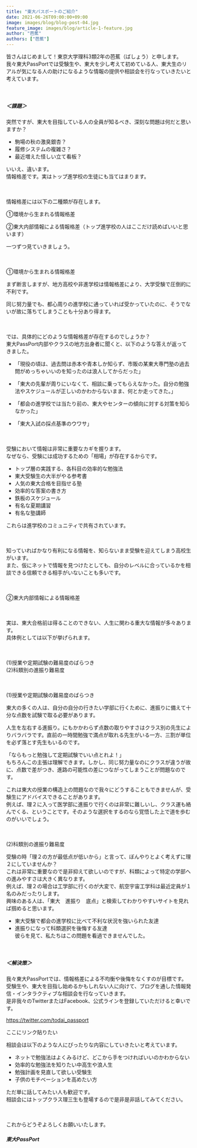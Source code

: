 ```yaml
---
title: "東大パスポートのご紹介"
date: 2021-06-26T09:00:00+09:00
image: images/blog/blog-post-04.jpg
feature_image: images/blog/article-1-feature.jpg
author: "芭蕉"
authors: ["芭蕉"]
---
```

皆さんはじめまして！東京大学理科3類2年の芭蕉（ばしょう）と申します。  
我々東大PassPortでは受験生や、東大を少し考えて初めている人、東大生のリアルが気になる人の助けになるような情報の提供や相談会を行なっていきたいと考えています。  

　  

##### ＜課題＞
突然ですが、東大を目指している人の全員が知るべき、深刻な問題は何だと思いますか？

- 駒場の秋の激臭銀杏？
- 履修システムの複雑さ？
- 最近増えた怪しい立て看板？

いいえ、違います。  
情報格差です。実はトップ進学校の生徒にも当てはまります。

　  

情報格差には以下の二種類が存在します。  


①環境から生まれる情報格差  

②東大内部情報による情報格差（トップ進学校の人はここだけ読めばいいと思います）  


一つずつ見ていきましょう。  

　  

①環境から生まれる情報格差  

まず断言しますが、地方高校や非進学校は情報格差により、大学受験で圧倒的に不利です。  

同じ努力量でも、都心周りの進学校に通っていれば受かっていたのに、そうでないが故に落ちてしまうことも十分あり得ます。  

　  

では、具体的にどのような情報格差が存在するのでしょうか？  
東大PassPort内部やクラスの地方出身者に聞くと、以下のような答えが返ってきました。  

- 「現役の頃は、過去問は赤本や青本しか知らず、市販の某東大専門塾の過去問がめっちゃいいのを知ったのは浪人してからだった」  

- 「東大の先輩が周りにいなくて、相談に乗ってもらえなかった。自分の勉強法やスケジュールが正しいのかわからないまま、何とか走ってきた。」  

- 「都会の進学校では当たり前の、東大やセンターの傾向に対する対策を知らなかった」  

- 「東大入試の採点基準のウワサ」  

　  

受験において情報は非常に重要なカギを握ります。  
なぜなら、受験には成功するための「相場」が存在するからです。  

- トップ層の実践する、各科目の効率的な勉強法
- 東大受験生の大半がやる参考書
- 人気の東大合格を目指せる塾
- 効率的な答案の書き方
- 鉄板のスケジュール
- 有名な夏期講習
- 有名な塾講師

これらは進学校のコミュニティで共有されています。  

　  

知っていればかなり有利になる情報を、知らないまま受験を迎えてしまう高校生がいます。  
また、仮にネットで情報を見つけたとしても、自分のレベルに合っているかを相談できる信頼できる相手がいないことも多いです。  

　  

②東大内部情報による情報格差  

　  

実は、東大合格前は得ることのできない、人生に関わる重大な情報が多々あります。  
具体例としては以下が挙げられます。  

　  

(1)授業や定期試験の難易度のばらつき  
(2)科類別の進振り難易度  

　  

(1)授業や定期試験の難易度のばらつき  

東大の多くの人は、自分の自分の行きたい学部に行くために、進振りに備えて十分な点数を試験で取る必要があります。  

人生を左右する進振り。にもかかわらず点数の取りやすさはクラス別の先生によりバラバラです。直前の一時間勉強で満点が取れる先生がいる一方、三割が単位を必ず落とす先生もいるのです。  

「ならもっと勉強して定期試験でいい点とれよ！」  
もちろんこの主張は理解できます。しかし、同じ努力量なのにクラスが違うが故に、点数で差がつき、進路の可能性の差につながってしまうことが問題なのです。  

これは東大の授業の構造上の問題なので我々にどうすることもできませんが、受験生にアドバイスできることがあります。  
例えば、理２に入って医学部に進振りで行くのは非常に難しいし、クラス運も絡んでくる、ということです。そのような選択をするのなら覚悟した上で道を歩むのがいいでしょう。  

　  

(2)科類別の進振り難易度  

受験の時「理２の方が最低点が低いから」と言って、ぼんやりとよく考えずに理２にしていませんか？  
これは非常に重要なので是非抑えて欲しいのですが、科類によって特定の学部への進みやすさは大きく異なります。  
例えば、理２の場合は工学部に行くのが大変で、航空宇宙工学科は最近定員が１名のみだったりします。  
興味のある人は、「東大　進振り　底点」と検索してわかりやすいサイトを見れば掴めると思います。   

- 東大受験で都会の進学校に比べて不利な状況を強いられた友達  
- 進振りになって科類選択を後悔する友達  
彼らを見て、私たちはこの問題を看過できませんでした。  

　  

##### ＜解決策＞
我々東大PassPortでは、情報格差による不均衡や後悔をなくすのが目標です。  
受験生や、東大を目指し始めるかもしれない人に向けて、ブログを通した情報発信・インタラクティブな相談会を行なっていきます。  
是非我々のTwitterまたはFacebook、公式ラインを登録していただけると幸いです。  

https://twitter.com/todai_passport


ここにリンク貼りたい

相談会は以下のような人にぴったりな内容にしていきたいと考えています。  

- ネットで勉強法はよくみるけど、どこから手をつければいいのかわからない
- 効率的な勉強法を知りたい中高生や浪人生
- 勉強計画を見直して欲しい受験生
- 子供のモチベーションを高めたい方

ただ単に話してみたい人も歓迎です。  
相談会にはトップクラス理三生も登場するので是非是非話してみてください。  

　  

これからどうぞよろしくお願いいたします。  

##### *東大PassPort*

